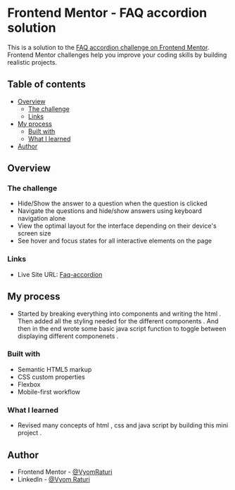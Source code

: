 # Frontend Mentor - FAQ accordion solution

This is a solution to the [FAQ accordion challenge on Frontend Mentor](https://www.frontendmentor.io/challenges/faq-accordion-wyfFdeBwBz). Frontend Mentor challenges help you improve your coding skills by building realistic projects.

## Table of contents

-   [Overview](#overview)
    -   [The challenge](#the-challenge)
    -   [Links](#links)
-   [My process](#my-process)
    -   [Built with](#built-with)
    -   [What I learned](#what-i-learned)
-   [Author](#author)

## Overview

### The challenge

-   Hide/Show the answer to a question when the question is clicked
-   Navigate the questions and hide/show answers using keyboard navigation alone
-   View the optimal layout for the interface depending on their device's screen size
-   See hover and focus states for all interactive elements on the page

### Links

-   Live Site URL: [Faq-accordion](https://vyomraturi.github.io/faq-accordion-main/)

## My process

-   Started by breaking everything into components and writing the html . Then added all the styling needed for the different components . And then in the end wrote some basic java script function to toggle between displaying different componenets .

### Built with

-   Semantic HTML5 markup
-   CSS custom properties
-   Flexbox
-   Mobile-first workflow

### What I learned

-   Revised many concepts of html , css and java script by building this mini project .

## Author

-   Frontend Mentor - [@VyomRaturi](https://www.frontendmentor.io/profile/VyomRaturi)
-   LinkedIn - [@Vyom Raturi](https://www.linkedin.com/in/vyom-raturi-1537a3282)
